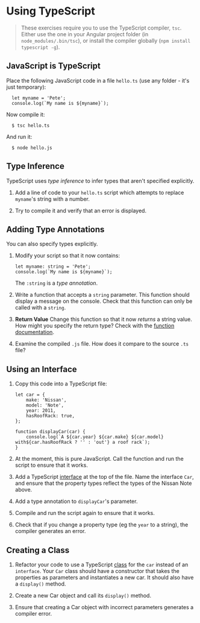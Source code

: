# Using TypeScript

> These exercises require you to use the TypeScript compiler, `tsc`. Either use the one in your Angular project folder (in `node_modules/.bin/tsc`), or install the compiler globally (`npm install typescript -g`).

## JavaScript is TypeScript

Place the following JavaScript code in a file `hello.ts` (use any folder - it's just temporary):

      let myname = 'Pete';
      console.log(`My name is ${myname}`);

Now compile it:

      $ tsc hello.ts

And run it:

      $ node hello.js

## Type Inference

TypeScript uses _type inference_ to infer types that aren't specified explicitly.

1. Add a line of code to your `hello.ts` script which attempts to replace `myname`'s string with a number.

2. Try to compile it and verify that an error is displayed.

## Adding Type Annotations

You can also specify types explicitly.

1.  Modify your script so that it now contains:

        let myname: string = 'Pete';
        console.log(`My name is ${myname}`);

    The `:string` is a _type annotation_.

2.  Write a function that accepts a `string` parameter. This function should display a message on the console. Check that this function can only be called with a `string`.

3.  **Return Value** Change this function so that it now _returns_ a string value. How might you specify the return type? Check with the [function documentation](http://www.typescriptlang.org/docs/handbook/functions.html).

4.  Examine the compiled `.js` file. How does it compare to the source `.ts` file?

## Using an Interface

1.  Copy this code into a TypeScript file:

        let car = {
            make: 'Nissan',
            model: 'Note',
            year: 2011,
            hasRoofRack: true,
        };

        function displayCar(car) {
            console.log(`A ${car.year} ${car.make} ${car.model} with${car.hasRoofRack ? '' : 'out'} a roof rack`);
        }

2.  At the moment, this is pure JavaScript. Call the function and run the script to ensure that it works.

3.  Add a TypeScript [interface](http://www.typescriptlang.org/docs/handbook/interfaces.html) at the top of the file. Name the interface `Car`, and ensure that the property types reflect the types of the Nissan Note above.

4.  Add a type annotation to `displayCar`'s parameter.

5.  Compile and run the script again to ensure that it works.

6.  Check that if you change a property type (eg the `year` to a string), the compiler generates an error.

## Creating a Class

1. Refactor your code to use a TypeScript [class](http://www.typescriptlang.org/docs/handbook/classes.html) for the `car` instead of an `interface`. Your `Car` class should have a constructor that takes the properties as parameters and instantiates a new car. It should also have a `display()` method.

2. Create a new Car object and call its `display()` method.

3. Ensure that creating a Car object with incorrect parameters generates a compiler error.
